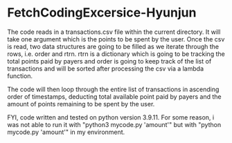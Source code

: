# FetchCodingExcersice-Hyunjun

The code reads in a transactions.csv file within the current directory. 
It will take one argument which is the points to be spent by the user. Once the csv is read, two data structures are going to be filled as we iterate through the rows, i.e. order and rtrn. rtrn is a dictionary which is going to be tracking the total points paid by payers and order is going to keep track of the list of transactions and will be sorted after processing the csv via a lambda function. 

The code will then loop through the entire list of transactions in ascending order of timestamps, deducting total available point paid by payers and the amount of points remaining to be spent by the user. 

FYI, code written and tested on python version 3.9.11.
For some reason, i was not able to run it with "python3 mycode.py 'amount'" but with "python mycode.py 'amount'" in my environment.
